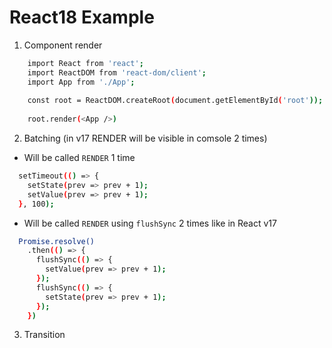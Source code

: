 # React18 Example

1. Component render
```bash
    import React from 'react';
    import ReactDOM from 'react-dom/client';
    import App from './App';
    
    const root = ReactDOM.createRoot(document.getElementById('root'));
    
    root.render(<App />)
```
2. Batching (in v17 RENDER will be visible in comsole 2 times)
* Will be called `RENDER` 1 time
```bash
  setTimeout(() => {
    setState(prev => prev + 1);
    setValue(prev => prev + 1);
  }, 100);    
```
* Will be called `RENDER` using `flushSync` 2 times like in React v17
```bash
  Promise.resolve()
    .then(() => {
      flushSync(() => {
        setValue(prev => prev + 1);
      });
      flushSync(() => {
        setState(prev => prev + 1);
      });
    })
```
3. Transition


